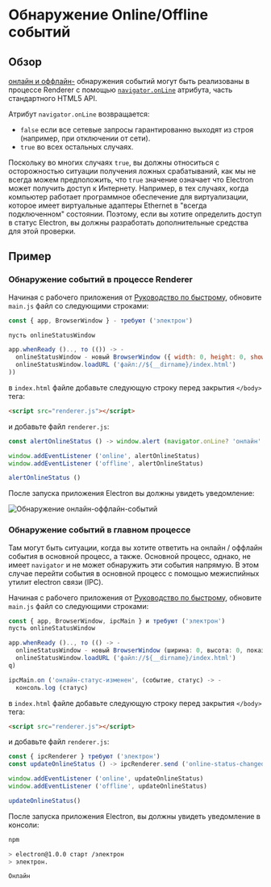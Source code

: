 # Обнаружение Online/Offline событий

## Обзор

[онлайн и оффлайн-](https://developer.mozilla.org/en-US/docs/Online_and_offline_events) обнаружения событий могут быть реализованы в процессе Renderer с помощью [`navigator.onLine`](http://html5index.org/Offline%20-%20NavigatorOnLine.html) атрибута, часть стандартного HTML5 API.

Атрибут `navigator.onLine` возвращается:

* `false` если все сетевые запросы гарантированно выходят из строя (например, при отключении от сети).
* `true` во всех остальных случаях.

Поскольку во многих случаях `true`, вы должны относиться с осторожностью ситуации получения ложных срабатываний, как мы не всегда можем предположить, что `true` значение означает что Electron может получить доступ к Интернету. Например, в тех случаях, когда компьютер работает программное обеспечение для виртуализации, которое имеет виртуальные адаптеры Ethernet в "всегда подключенном" состоянии. Поэтому, если вы хотите определить доступ в статус Electron, вы должны разработать дополнительные средства для этой проверки.

## Пример

### Обнаружение событий в процессе Renderer

Начиная с рабочего приложения от [Руководство по быстрому](quick-start.md), обновите `main.js` файл со следующими строками:

```javascript
const { app, BrowserWindow } - требуют ('электрон')

пусть onlineStatusWindow

app.whenReady ().., то (()) -> -
  onlineStatusWindow - новый BrowserWindow ({ width: 0, height: 0, show: false })
  onlineStatusWindow.loadURL ('файл://${__dirname}/index.html')
))
```

в `index.html` файле добавьте следующую строку перед закрытия `</body>` тега:

```html
<script src="renderer.js"></script>
```

и добавьте файл `renderer.js`:

```javascript fiddle='docs/fiddles/features/online-detection/renderer'
const alertOnlineStatus () -> window.alert (navigator.onLine? 'онлайн': 'offline') -

window.addEventListener ('online', alertOnlineStatus)
window.addEventListener ('offline', alertOnlineStatus)

alertOnlineStatus ()
```

После запуска приложения Electron вы должны увидеть уведомление:

![Обнаружение онлайн-оффлайн-событий](../images/online-event-detection.png)

### Обнаружение событий в главном процессе

Там могут быть ситуации, когда вы хотите ответить на онлайн / оффлайн события в основной процесс, а также. Основной процесс, однако, не имеет `navigator` и не может обнаружить эти события напрямую. В этом случае перейти события в основной процесс с помощью межиспийных утилит electron связи (IPC).

Начиная с рабочего приложения от [Руководство по быстрому](quick-start.md), обновите `main.js` файл со следующими строками:

```javascript
const { app, BrowserWindow, ipcMain } и требуют ('электрон')
пусть onlineStatusWindow

app.whenReady ().., то (() -> -
  onlineStatusWindow - новый BrowserWindow (ширина: 0, высота: 0, показать: ложные, webPreferences: { nodeIntegration: true } q)
  onlineStatusWindow.loadURL ('файл://${__dirname}/index.html')
q)

ipcMain.on ('онлайн-статус-изменен', (событие, статус) -> -
  консоль.log (статус)

```

в `index.html` файле добавьте следующую строку перед закрытия `</body>` тега:

```html
<script src="renderer.js"></script>
```

и добавьте файл `renderer.js`:

```javascript fiddle='docs/fiddles/features/online-detection/main'
const { ipcRenderer } требуют ('электрон')
const updateOnlineStatus () -> ipcRenderer.send ('online-status-changed', navigator.onLine? 'онлайн': 'offline') -

window.addEventListener ('online', updateOnlineStatus)
window.addEventListener ('offline', updateOnlineStatus)

updateOnlineStatus()
```

После запуска приложения Electron, вы должны увидеть уведомление в консоли:

```sh
npm

> electron@1.0.0 старт /электрон
> электрон.

Онлайн
```
